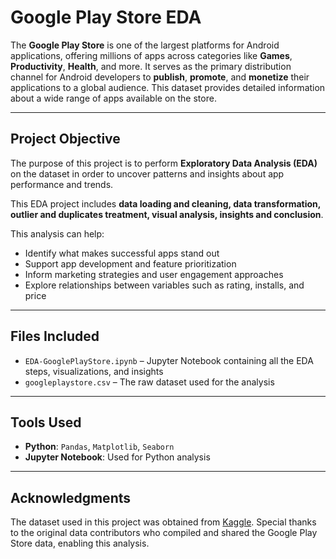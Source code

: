 # Google Play Store EDA

The **Google Play Store** is one of the largest platforms for Android applications, offering millions of apps across categories like **Games**, **Productivity**, **Health**, and more. It serves as the primary distribution channel for Android developers to **publish**, **promote**, and **monetize** their applications to a global audience.
This dataset provides detailed information about a wide range of apps available on the store.

---

## Project Objective

The purpose of this project is to perform **Exploratory Data Analysis (EDA)** on the dataset in order to uncover patterns and insights about app performance and trends.

This EDA project includes **data loading and cleaning, data transformation, outlier and duplicates treatment, visual analysis, insights and conclusion**.

This analysis can help:

- Identify what makes successful apps stand out  
- Support app development and feature prioritization  
- Inform marketing strategies and user engagement approaches  
- Explore relationships between variables such as rating, installs, and price

---

## Files Included

- `EDA-GooglePlayStore.ipynb` – Jupyter Notebook containing all the EDA steps, visualizations, and insights  
- `googleplaystore.csv` – The raw dataset used for the analysis

---

## Tools Used

- **Python**: `Pandas`, `Matplotlib`, `Seaborn`
- **Jupyter Notebook**: Used for Python analysis

---

## Acknowledgments

The dataset used in this project was obtained from [Kaggle](https://www.kaggle.com/datasets/lava18/google-play-store-apps).
Special thanks to the original data contributors who compiled and shared the Google Play Store data, enabling this analysis.
